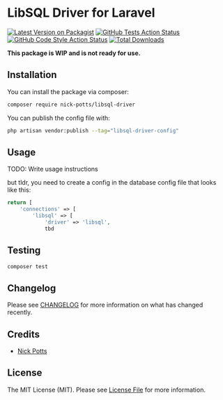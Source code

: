 # LibSQL Driver for Laravel

[![Latest Version on Packagist](https://img.shields.io/packagist/v/nick-potts/libsql-driver.svg?style=flat-square)](https://packagist.org/packages/nick-potts/libsql-driver)
[![GitHub Tests Action Status](https://img.shields.io/github/actions/workflow/status/nick-potts/libsql-driver/run-tests.yml?branch=main&label=tests&style=flat-square)](https://github.com/nick-potts/libsql-driver/actions?query=workflow%3Arun-tests+branch%3Amain)
[![GitHub Code Style Action Status](https://img.shields.io/github/actions/workflow/status/nick-potts/libsql-driver/fix-php-code-style-issues.yml?branch=main&label=code%20style&style=flat-square)](https://github.com/nick-potts/libsql-driver/actions?query=workflow%3A"Fix+PHP+code+style+issues"+branch%3Amain)
[![Total Downloads](https://img.shields.io/packagist/dt/nick-potts/libsql-driver.svg?style=flat-square)](https://packagist.org/packages/nick-potts/libsql-driver)

**This package is WIP and is not ready for use.**

## Installation

You can install the package via composer:

```bash
composer require nick-potts/libsql-driver
```

You can publish the config file with:

```bash
php artisan vendor:publish --tag="libsql-driver-config"
```

## Usage

TODO: Write usage instructions

but tldr, you need to create a config in the database config file that looks like this:

```php
return [
    'connections' => [
        'libsql' => [
            'driver' => 'libsql',
            tbd
``` 

## Testing

```bash
composer test
```

## Changelog

Please see [CHANGELOG](CHANGELOG.md) for more information on what has changed recently.


## Credits

- [Nick Potts](https://github.com/nick-potts)

## License

The MIT License (MIT). Please see [License File](LICENSE.md) for more information.
